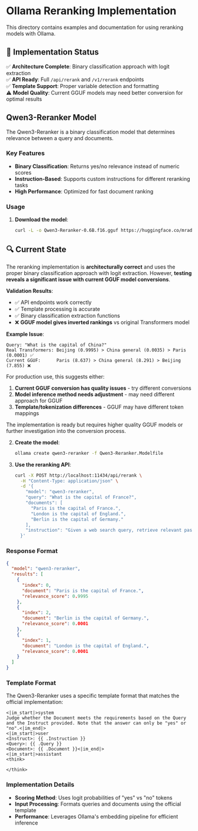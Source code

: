 # Ollama Reranking Implementation

This directory contains examples and documentation for using reranking models with Ollama.

## 🎯 Implementation Status

✅ **Architecture Complete**: Binary classification approach with logit extraction  
✅ **API Ready**: Full `/api/rerank` and `/v1/rerank` endpoints  
✅ **Template Support**: Proper variable detection and formatting  
⚠️ **Model Quality**: Current GGUF models may need better conversion for optimal results

## Qwen3-Reranker Model

The Qwen3-Reranker is a binary classification model that determines relevance between a query and documents.

### Key Features

- **Binary Classification**: Returns yes/no relevance instead of numeric scores
- **Instruction-Based**: Supports custom instructions for different reranking tasks
- **High Performance**: Optimized for fast document ranking

### Usage

1. **Download the model**:
   ```bash
   curl -L -o Qwen3-Reranker-0.6B.f16.gguf https://huggingface.co/mradermacher/Qwen3-Reranker-0.6B-GGUF/resolve/main/Qwen3-Reranker-0.6B.f16.gguf
   ```

## 🔍 Current State

The reranking implementation is **architecturally correct** and uses the proper binary classification approach with logit extraction. However, **testing reveals a significant issue with current GGUF model conversions**.

**Validation Results**:
- ✅ API endpoints work correctly  
- ✅ Template processing is accurate
- ✅ Binary classification extraction functions  
- ❌ **GGUF model gives inverted rankings** vs original Transformers model

**Example Issue**:
```
Query: "What is the capital of China?"
Real Transformers: Beijing (0.9995) > China general (0.0035) > Paris (0.0001) ✅
Current GGUF:      Paris (8.637) > China general (8.291) > Beijing (7.855) ❌
```

For production use, this suggests either:
1. **Current GGUF conversion has quality issues** - try different conversions
2. **Model inference method needs adjustment** - may need different approach for GGUF
3. **Template/tokenization differences** - GGUF may have different token mappings

The implementation is ready but requires higher quality GGUF models or further investigation into the conversion process.

2. **Create the model**:
   ```bash
   ollama create qwen3-reranker -f Qwen3-Reranker.Modelfile
   ```

3. **Use the reranking API**:
   ```bash
   curl -X POST http://localhost:11434/api/rerank \
     -H "Content-Type: application/json" \
     -d '{
       "model": "qwen3-reranker",
       "query": "What is the capital of France?",
       "documents": [
         "Paris is the capital of France.",
         "London is the capital of England.", 
         "Berlin is the capital of Germany."
       ],
       "instruction": "Given a web search query, retrieve relevant passages that answer the query"
     }'
   ```

### Response Format

```json
{
  "model": "qwen3-reranker",
  "results": [
    {
      "index": 0,
      "document": "Paris is the capital of France.",
      "relevance_score": 0.9995
    },
    {
      "index": 2,
      "document": "Berlin is the capital of Germany.",
      "relevance_score": 0.0001
    },
    {
      "index": 1,
      "document": "London is the capital of England.",
      "relevance_score": 0.0001
    }
  ]
}
```

### Template Format

The Qwen3-Reranker uses a specific template format that matches the official implementation:

```
<|im_start|>system
Judge whether the Document meets the requirements based on the Query and the Instruct provided. Note that the answer can only be "yes" or "no".<|im_end|>
<|im_start|>user
<Instruct>: {{ .Instruction }}
<Query>: {{ .Query }}
<Document>: {{ .Document }}<|im_end|>
<|im_start|>assistant
<think>

</think>

```

### Implementation Details

- **Scoring Method**: Uses logit probabilities of "yes" vs "no" tokens
- **Input Processing**: Formats queries and documents using the official template
- **Performance**: Leverages Ollama's embedding pipeline for efficient inference
